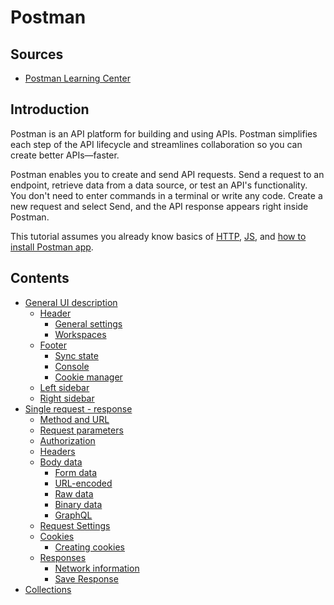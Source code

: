 # **Postman**

## Sources

- [Postman Learning Center](https://learning.postman.com/docs/getting-started/introduction/)

## Introduction

Postman is an API platform for building and using APIs. Postman simplifies each step of the API lifecycle and streamlines collaboration so you can create better APIs—faster.

Postman enables you to create and send API requests. Send a request to an endpoint, retrieve data from a data source, or test an API's functionality. You don't need to enter commands in a terminal or write any code. Create a new request and select Send, and the API response appears right inside Postman.

This tutorial assumes you already know basics of [HTTP](https://developer.mozilla.org/en-US/docs/Web/HTTP), [JS](https://developer.mozilla.org/en-US/docs/Web/JavaScript), and [how to install Postman app](https://learning.postman.com/docs/getting-started/installation-and-updates/).

## Contents

- [General UI description](/1_general_ui_description.md)
  - [Header](/1_general_ui_description.md#Header)
    - [General settings](/1_general_ui_description.md#general-settings)
    - [Workspaces](/1_general_ui_description.md#workspaces)
  - [Footer](/1_general_ui_description.md#footer)
    - [Sync state](/1_general_ui_description.md#sync-state)
    - [Console](/1_general_ui_description.md#console)
    - [Cookie manager](/1_general_ui_description.md#cookie-manager)
  - [Left sidebar](/1_general_ui_description.md#left-sidebar)
  - [Right sidebar](/1_general_ui_description.md#right-sidebar)
- [Single request - response](/2_request.md)
  - [Method and URL](/2_request.md#method-and-url)
  - [Request parameters](/2_request.md#request-parameters)
  - [Authorization](/2_request.md#authorization)
  - [Headers](/2_request.md#headers)
  - [Body data](/2_request.md#body-data)
    - [Form data](/2_request.md#form-data)
    - [URL-encoded](/2_request.md#form-data)
    - [Raw data](/2_request.md#raw-data)
    - [Binary data](/2_request.md#binary-data)
    - [GraphQL](/2_request.md#graphql)
  - [Request Settings](/2_request.md#request-settings)
  - [Cookies](/2_request.md#cookies)
    - [Creating cookies](/2_request.md#creating-cookies)
  - [Responses](/2_request.md#responses)
    - [Network information](/2_request.md#network-information)
    - [Save Response](/2_request.md#save-response)
- [Collections](/3_collections.md)
